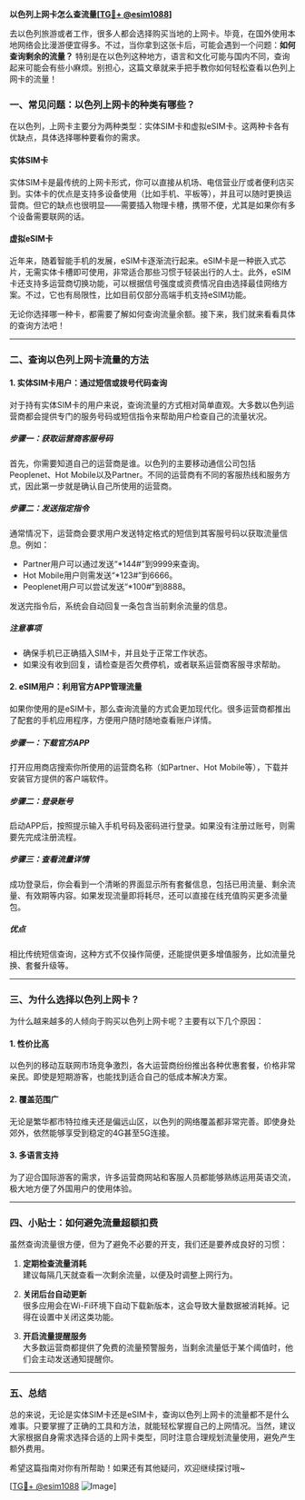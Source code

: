 **以色列上网卡怎么查流量[[TG💪+ @esim1088](https://t.me/s/esim1088)]**

去以色列旅游或者工作，很多人都会选择购买当地的上网卡。毕竟，在国外使用本地网络会比漫游便宜得多。不过，当你拿到这张卡后，可能会遇到一个问题：**如何查询剩余的流量？** 特别是在以色列这种地方，语言和文化可能与国内不同，查询起来可能会有些小麻烦。别担心，这篇文章就来手把手教你如何轻松查看以色列上网卡的流量！

### **一、常见问题：以色列上网卡的种类有哪些？**

在以色列，上网卡主要分为两种类型：实体SIM卡和虚拟eSIM卡。这两种卡各有优缺点，具体选择哪种要看你的需求。

#### **实体SIM卡**
实体SIM卡是最传统的上网卡形式，你可以直接从机场、电信营业厅或者便利店买到。实体卡的优点是支持多设备使用（比如手机、平板等），并且可以随时更换运营商。但它的缺点也很明显——需要插入物理卡槽，携带不便，尤其是如果你有多个设备需要联网的话。

#### **虚拟eSIM卡**
近年来，随着智能手机的发展，eSIM卡逐渐流行起来。eSIM卡是一种嵌入式芯片，无需实体卡槽即可使用，非常适合那些习惯于轻装出行的人士。此外，eSIM卡还支持多运营商切换功能，可以根据信号强度或资费情况自由选择最佳网络方案。不过，它也有局限性，比如目前仅部分高端手机支持eSIM功能。

无论你选择哪一种卡，都需要了解如何查询流量余额。接下来，我们就来看看具体的查询方法吧！

---

### **二、查询以色列上网卡流量的方法**

#### **1. 实体SIM卡用户：通过短信或拨号代码查询**

对于持有实体SIM卡的用户来说，查询流量的方式相对简单直观。大多数以色列运营商都会提供专门的服务号码或短信指令来帮助用户检查自己的流量状况。

##### **步骤一：获取运营商客服号码**
首先，你需要知道自己的运营商是谁。以色列的主要移动通信公司包括Peoplenet、Hot Mobile以及Partner。不同的运营商有不同的客服热线和服务方式，因此第一步就是确认自己所使用的运营商。

##### **步骤二：发送指定指令**
通常情况下，运营商会要求用户发送特定格式的短信到其客服号码以获取流量信息。例如：

- Partner用户可以通过发送“*144#”到9999来查询。
- Hot Mobile用户则需发送“*123#”到6666。
- Peoplenet用户可以尝试发送“*100#”到8888。

发送完指令后，系统会自动回复一条包含当前剩余流量的信息。

##### **注意事项**
- 确保手机已正确插入SIM卡，并且处于正常工作状态。
- 如果没有收到回复，请检查是否欠费停机，或者联系运营商客服寻求帮助。

#### **2. eSIM用户：利用官方APP管理流量**

如果你使用的是eSIM卡，那么查询流量的方式会更加现代化。很多运营商都推出了配套的手机应用程序，方便用户随时随地查看账户详情。

##### **步骤一：下载官方APP**
打开应用商店搜索你所使用的运营商名称（如Partner、Hot Mobile等），下载并安装官方提供的客户端软件。

##### **步骤二：登录账号**
启动APP后，按照提示输入手机号码及密码进行登录。如果没有注册过账号，则需要先完成注册流程。

##### **步骤三：查看流量详情**
成功登录后，你会看到一个清晰的界面显示所有套餐信息，包括已用流量、剩余流量、有效期等内容。如果发现流量即将耗尽，还可以直接在线充值购买更多流量包。

##### **优点**
相比传统短信查询，这种方式不仅操作简便，还能提供更多增值服务，比如流量兑换、套餐升级等。

---

### **三、为什么选择以色列上网卡？**

为什么越来越多的人倾向于购买以色列上网卡呢？主要有以下几个原因：

#### **1. 性价比高**
以色列的移动互联网市场竞争激烈，各大运营商纷纷推出各种优惠套餐，价格非常亲民。即使是短期游客，也能找到适合自己的低成本解决方案。

#### **2. 覆盖范围广**
无论是繁华都市特拉维夫还是偏远山区，以色列的网络覆盖都非常完善。即使身处郊外，依然能够享受到稳定的4G甚至5G连接。

#### **3. 多语言支持**
为了迎合国际游客的需求，许多运营商网站和客服人员都能够熟练运用英语交流，极大地方便了外国用户的使用体验。

---

### **四、小贴士：如何避免流量超额扣费**

虽然查询流量很方便，但为了避免不必要的开支，我们还是要养成良好的习惯：

1. **定期检查流量消耗**  
   建议每隔几天就查看一次剩余流量，以便及时调整上网行为。
   
2. **关闭后台自动更新**  
   很多应用会在Wi-Fi环境下自动下载新版本，这会导致大量数据被消耗掉。记得在设置中关闭这类功能。

3. **开启流量提醒服务**  
   大多数运营商都提供了免费的流量预警服务，当剩余流量低于某个阈值时，他们会主动发送通知提醒你。

---

### **五、总结**

总的来说，无论是实体SIM卡还是eSIM卡，查询以色列上网卡的流量都不是什么难事。只要掌握了正确的工具和方法，就能轻松掌握自己的上网情况。当然，建议大家根据自身需求选择合适的上网卡类型，同时注意合理规划流量使用，避免产生额外费用。

希望这篇指南对你有所帮助！如果还有其他疑问，欢迎继续探讨哦~ 

[[TG💪+ @esim1088](https://t.me/s/esim1088) ![Image](https://i.postimg.cc/4NQfJmqS/Snipaste-2025-05-13-00-14-12.png)]